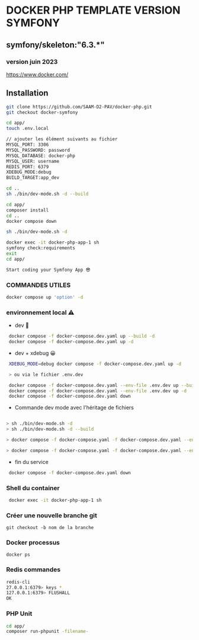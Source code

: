 # DOCKER PHP TEMPLATE VERSION SYMFONY
## symfony/skeleton:"6.3.*"
### version juin 2023
https://www.docker.com/

## Installation


```sh
git clone https://github.com/SAAM-D2-PAV/docker-php.git
git checkout docker-symfony

cd app/
touch .env.local

// ajouter les élément suivants au fichier
MYSQL_PORT: 3306
MYSQL_PASSWORD: password
MYSQL_DATABASE: docker-php
MYSQL_USER: username
REDIS_PORT: 6379
XDEBUG_MODE:debug
BUILD_TARGET:app_dev

cd ..
sh ./bin/dev-mode.sh -d --build

cd app/
composer install
cd ..
docker compose down

sh ./bin/dev-mode.sh -d

docker exec -it docker-php-app-1 sh
symfony check:requirements
exit
cd app/

Start coding your Symfony App 😎
```

### COMMANDES UTILES 

```sh
docker compose up 'option' -d
```
 ### environnement local ⚠

- dev 🥴

```sh
 docker compose -f docker-compose.dev.yaml up --build -d
 docker compose -f docker-compose.dev.yaml up -d
```

- dev + xdebug 😀

```sh
 XDEBUG_MODE=debug docker compose -f docker-compose.dev.yaml up -d

 > ou via le fichier .env.dev

 docker compose -f docker-compose.dev.yaml --env-file .env.dev up --build -d
 docker compose -f docker-compose.dev.yaml --env-file .env.dev up -d
 docker compose -f docker-compose.dev.yaml down
```

- Commande dev mode avec l'héritage de fichiers

```sh

> sh ./bin/dev-mode.sh -d  
> sh ./bin/dev-mode.sh -d --build

> docker compose -f docker-compose.yaml -f docker-compose.dev.yaml --env-file .env.dev up --build -d

> docker compose -f docker-compose.yaml -f docker-compose.dev.yaml --env-file .env.dev up -d
```

- fin du service

```sh
 docker compose -f docker-compose.dev.yaml down
```


### Shell du container
```sh
 docker exec -it docker-php-app-1 sh
 ```

 ### Créer une nouvelle branche git 
 `git checkout -b nom de la branche  `


### Docker processus
`docker ps`

### Redis commandes
```sh
redis-cli
27.0.0.1:6379> keys *
127.0.0.1:6379> FLUSHALL
OK
 ```

 ### PHP Unit
```sh
cd app/
composer run-phpunit -filename-
 ```